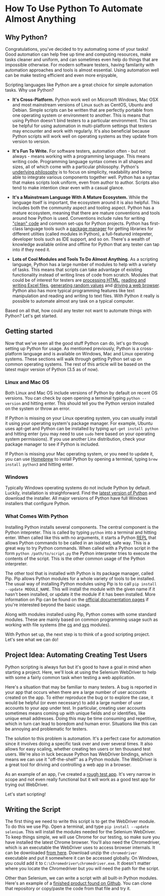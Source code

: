 # How To Use Python To Automate Almost Anything

## Why Python?

Congratulations, you've decided to try automating some of your tasks! Good automation can help free up time and computing resources, make tasks cleaner and uniform, and can sometimes even help do things that are impossible otherwise. For modern software testers, having familarity with automation approaches and tools is almost essential. Using automation well can be make testing efficient and even more enjoyable, 

Scripting languages like Python are a great choice for simple automation tasks. Why use Python? 

- **It's Cross-Platform.** Python work well on Micorsoft Windows, Mac OSX and most mainstream versions of Linux such as CentOS, Ubuntu and Debian. Simple scripts can be written that are perfectly portable from one operating system or environment to another. This is means that using Python doesn't bind testers to a particular environment. This can be helpful for using automation in multi-platform settings that testers may encounter and work with regularly. It's also beneficial because Python scripts will work well on operating systems as they update from version to version.

- **It's Fun To Write.** For software testers, automation often - but not always - means working with a programming language. This means writing code. Programming language syntax comes in all shapes and sizes, all of which come with a particular philosophy. Python's [underlying philosophy](https://www.python.org/dev/peps/pep-0020/) is to focus on simplicity, readability and being able to integrate various components together well. Python has a syntax that makes scripts look uniform, even from author to author. Scripts also tend to make intention clear even with a casual glance.

- **It's a Mainstream Language With A Mature Ecosystem.** While the language itself is important, the ecosystem around it is also helpful. This includes both the community aspect and tooling aspect. Python has a mature ecosystem, meaning that there are mature conventions and tools around how Python is used. Conventions include rules for writing ["clean" code](https://www.python.org/dev/peps/pep-0008/) and common set-ups for Python projects. Python has first-class language tools such a [package manager](https://pypi.python.org/pypi/pip/) for getting libraries for different utilties (called modules in Python), a full-featured intepreter, developer tools such as IDE support, and so on. There's a wealth of knowledge available online and offline for Python that any tester can tap into if they need it.

- **Lots of Cool Modules and Tools To Do Almost Anything.** As a scripting language, Python has a large number of modules to help with a variety of tasks. This means that scripts can take advantage of existing functionality instead of writing lines of code from scratch. Modules that could be of interest for testers are [processing HTML](https://www.crummy.com/software/BeautifulSoup/), [reading and writing Excel files](http://openpyxl.readthedocs.io/en/default/), [generating random values](https://docs.python.org/2/library/random.html) and [driving a web browser](http://selenium-python.readthedocs.io/api.html). Python also has more typical programming features like text manipulation and reading and writing to text files. With Python it really is possible to automate almost any task on a typical computer. 

Based on all that, how could any tester not want to automate things with Python? Let's get started. 

## Getting started

Now that we've seen all the good stuff Python can do, let's go through setting up Python for usage. As mentioned previously, Python is a cross-platform language and is available on Windows, Mac and Linux operating systems. These sections will walk through getting Python set up on common operating systems. The rest of this article will be based on the latest major version of Python (3.5 as of now). 

### Linux and Mac OS

Both Linux and Mac OS include versions of Python by default on recent OS versions.  You can check by open opening a terminal typing `python --version` and hitting enter. This should tell you the Python version installed on the system or throw an error. 

If Python is missing on your Linux operating system, you can usually install it using your operating system's package manager. For example, Ubuntu uses apt-get and Python can be installed by typing `apt-get install python` and hitting enter (you may need to use `sudo` here based on your operating system permissions). If you use another Linx distribution, check your package manager to see if Python is included.  

If Python is missing your Mac operating system, or you need to update it, you can use [Homebrew](http://brew.sh/) to install Python by opening a terminal, typing `brew install python3` and hitting enter. 

### Windows

Typically Windows operating systems do not include Python by default. Luckily, installation is straighforward. Find the [latest version of Python](https://www.python.org/downloads/windows/) and download the installer. All major versions of Python have full Windows installers that configure Python. 

### What Comes With Python

Installing Python installs several components. The central component is the Python intepreter. This is called by typing `python` into a terminal and hitting enter. When called like this with no arguments, it starts a Python [REPL](https://en.wikipedia.org/wiki/Read%E2%80%93eval%E2%80%93print_loop) that allows Python commands to be called in an isolated, safe way. This is a great way to try Python commands. When called with a Python script in the form `python /path/to/script.py` the Python interpreter tries to execute the contents of the script. This is the other common usage of the Python interpreter.

The other tool that is installed with Python is its package manager, called Pip. Pip allows Python modules for a whole variety of tools to be installed. The usual way of installing Python modules using Pip is to call `pip install --update MODULE_NAME`. This will install the module with the given name if it hasn't been installed, or update it the module if it has been installed. More information on Pip can be found on the [official documentation pages](https://pip.pypa.io/en/stable/) if you're interested beyond the basic usage.

Along with modules installed using Pip, Python comes with some standard modules. These are mainly based on common programming usage such as working with file systems (the [os](https://docs.python.org/3/library/os.html) and [sys](https://docs.python.org/3/library/sys.html) modules). 

With Python set up, the next step is to think of a good scripting project. Let's see what we can do!

## Project Idea: Automating Creating Test Users

Python scripting is always fun but it's good to have a goal in mind when starting a project. Here, we'll look at using the Selenium WebDriver to help with some a fairly common task when testing a web application. 

Here's a situation that may be familiar to many testers. A bug is reported in your app that occurs when there are a large number of user accounts created on the app. To either reproduce the bug or to explore the case, it would be helpful (or even necessary) to add a large number of user accounts to your app under test. In particular, creating user accounts sometimes means coming up with unique fields and or identifies, like unique email addresses. Doing this may be time consuming and repetitive, which in turn can lead to boredom and human error. Situations like this can be annoying and problematic for testers. 

The solution to this problem is automation. It's a perfect case for automation since it involves doing a specific task over and over several times. It also allows for easy scaling, whether creating ten users or ten thousand test users. We're also in luck because Python has WebDriver bindings, which means we can use it "off-the-shelf" as a Python module. The WebDriver is a great tool for driving and controlling a web app in a browser. 

As an example of an app, I've created a [rough test app](http://joshmgrant.github.io/UserGenerator/login.html). It's very narrow in scope and not even really functional but it will work as a good test app for trying out WebDriver.

Let's start scripting!

## Writing the Script

The first thing we need to write this script is to get the WebDriver module. To do this we use Pip. Open a terminal, and type `pip install --update selenium`. This will install the modules needed for the Selenium WebDriver. To keep things simple, we will use Chrome for our testing, so make sure you have installed the latest Chrome browser. You'll also need the Chromedriver, which is an executable the WebDriver uses to access browser internals. It can be downloaded [from here](https://sites.google.com/a/chromium.org/chromedriver/downloads). Download unzip the `chromedriver` executable and put it somewhere it can be accessed globally. On Windows, you could add it to `C:\Chromedriver\chromedriver.exe`. It doesn't matter where you locate the Chromedriver but you will need the path for the script. 

Other than Selenium, we can write a script with all built-in Python modules. Here's an example of a [finished product found on Github](https://github.com/joshmgrant/TestUserGenerator/blob/master/generate_users.py). You can clone that repository or copy/paste the code from that file and try it.  

<!-- insert code sample here -->  

